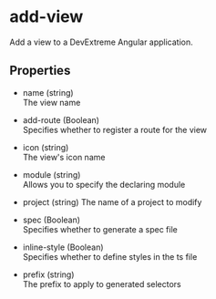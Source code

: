 # add-view

Add a view to a DevExtreme Angular application.

## Properties

- name (string)  
 The view name

- add-route (Boolean)  
 Specifies whether to register a route for the view

- icon (string)  
 The view's icon name

- module (string)  
 Allows you to specify the declaring module

- project (string)
 The name of a project to modify

- spec (Boolean)  
 Specifies whether to generate a spec file

- inline-style (Boolean)  
 Specifies whether to define styles in the ts file

- prefix (string)  
 The prefix to apply to generated selectors
